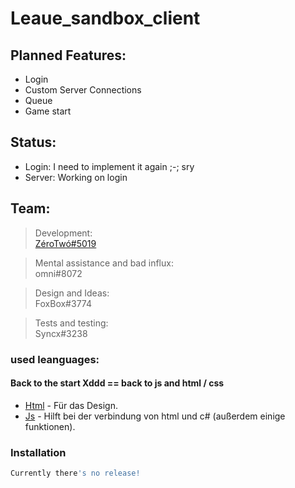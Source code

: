 
# Leaue_sandbox_client

## Planned Features:
  - Login
  - Custom Server Connections
  - Queue
  - Game start

## Status:
  - Login: I need to implement it again ;-; sry
  - Server: Working on login
  


## Team:
> Development:\
> [ZéroTwó#5019](https://twitter.com/JosisFuechsin)

> Mental assistance and bad influx: \
> omni#8072

> Design and Ideas:\
> FoxBox#3774

> Tests and testing:\
> Syncx#3238

### used leanguages:

#### Back to the start Xddd == back to js and html / css
* [Html](https://de.wikipedia.org/wiki/Hypertext_Markup_Language) - Für das Design.
* [Js](https://de.wikipedia.org/wiki/JavaScript) - Hilft bei der verbindung von html und c# (außerdem einige funktionen).
### Installation
```sh
Currently there's no release!
```

